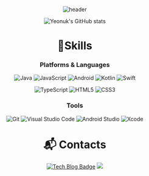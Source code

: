 <div align="center">
 
![header](https://capsule-render.vercel.app/api?type=waving&color=auto&height=300&section=header&text=Chamber%20Dev&fontSize=90&animation=fadeIn&fontAlignY=38&desc=Visit%20my%20blog%20or%20Any%20Repo%20like%20me!&descAlignY=51&descAlign=62)

![Yeonuk's GitHub stats](https://github-readme-stats.vercel.app/api?username=yeonuk44&show_icons=true&theme=cobalt)
# 💪Skills
### Platforms & Languages
![Java](https://img.shields.io/badge/Java-007396.svg?&style=for-the-badge&logo=Java&logoColor=white)
![JavaScript](https://img.shields.io/badge/JavaScript-F7DF1E.svg?&style=for-the-badge&logo=JavaScript&logoColor=white)
![Android](https://img.shields.io/badge/Android-3DDC84.svg?&style=for-the-badge&logo=Android&logoColor=white)
![Kotlin](https://img.shields.io/badge/Kotlin-7F52FF.svg?&style=for-the-badge&logo=Kotlin&logoColor=white)
![Swift](https://img.shields.io/badge/Swift-F05138.svg?&style=for-the-badge&logo=Swift&logoColor=white)

![TypeScript](https://img.shields.io/badge/TypeScript-3178C6.svg?&style=for-the-badge&logo=TypeScript&logoColor=white)
![HTML5](https://img.shields.io/badge/HTML5-E34F26.svg?&style=for-the-badge&logo=HTML5&logoColor=white)
![CSS3](https://img.shields.io/badge/CSS3-1572B6.svg?&style=for-the-badge&logo=CSS3&logoColor=white)

### Tools
![Git](https://img.shields.io/badge/Git-F05032.svg?&style=for-the-badge&logo=Git&logoColor=white)
![Visual Studio Code](https://img.shields.io/badge/Visual%20Studio%20Code-007ACC.svg?&style=for-the-badge&logo=Visual%20Studio%20Code&logoColor=white)
![Android Studio](https://img.shields.io/badge/Android%20Studio-3DDC84.svg?&style=for-the-badge&logo=Android%20Studio&logoColor=white)
![Xcode](https://img.shields.io/badge/Xcode-147EFB.svg?&style=for-the-badge&logo=Xcode&logoColor=white)

# :mailbox_with_mail: Contacts
[![Tech Blog Badge](http://img.shields.io/badge/-Tech%20blog-black?style=flat-square&logo=github&link=https://yeonuk44.github.io/)](https://yeonuk44.github.io/)
<a href="mailto:yeonuk44@gmail.com"><img src="https://img.shields.io/badge/Gmail-D0A9F5?style=flat-square&logo=Gmail&logoColor=white&link=mailto:yeonuk44@gmail.com"/></a>
</div>
